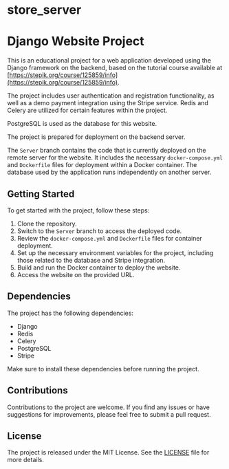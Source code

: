 # store_server
# Django Website Project

This is an educational project for a web application developed using the Django framework on the backend, based on the tutorial course available at [https://stepik.org/course/125859/info](https://stepik.org/course/125859/info).

The project includes user authentication and registration functionality, as well as a demo payment integration using the Stripe service. Redis and Celery are utilized for certain features within the project.

PostgreSQL is used as the database for this website.

The project is prepared for deployment on the backend server.

The `Server` branch contains the code that is currently deployed on the remote server for the website. It includes the necessary `docker-compose.yml` and `Dockerfile` files for deployment within a Docker container. The database used by the application runs independently on another server.

## Getting Started

To get started with the project, follow these steps:

1. Clone the repository.
2. Switch to the `Server` branch to access the deployed code.
3. Review the `docker-compose.yml` and `Dockerfile` files for container deployment.
4. Set up the necessary environment variables for the project, including those related to the database and Stripe integration.
5. Build and run the Docker container to deploy the website.
6. Access the website on the provided URL.

## Dependencies

The project has the following dependencies:

- Django
- Redis
- Celery
- PostgreSQL
- Stripe

Make sure to install these dependencies before running the project.

## Contributions

Contributions to the project are welcome. If you find any issues or have suggestions for improvements, please feel free to submit a pull request.

## License

The project is released under the MIT License. See the [LICENSE](LICENSE) file for more details.
